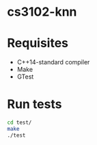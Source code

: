 # cs3102-knn

# Requisites
- C++14-standard compiler
- Make
- GTest

# Run tests
```bash
cd test/
make
./test
```
